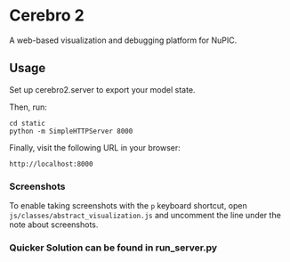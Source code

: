 # Cerebro 2
A web-based visualization and debugging platform for NuPIC.

## Usage

Set up cerebro2.server to export your model state.

Then, run:

    cd static
    python -m SimpleHTTPServer 8000
Finally, visit the following URL in your browser:

    http://localhost:8000
 
### Screenshots

To enable taking screenshots with the `p` keyboard shortcut, open `js/classes/abstract_visualization.js` and uncomment the line under the note about screenshots.

### Quicker Solution can be found in run_server.py
